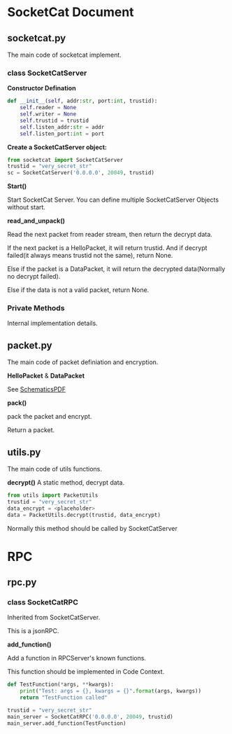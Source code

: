 # SocketCat Document

## socketcat.py
The main code of socketcat implement.

### class SocketCatServer
**Constructor Defination**
```python
def __init__(self, addr:str, port:int, trustid):
    self.reader = None
    self.writer = None
    self.trustid = trustid
    self.listen_addr:str = addr
    self.listen_port:int = port
```

**Create a SocketCatServer object:**

```python
from socketcat import SocketCatServer
trustid = "very_secret_str"
sc = SocketCatServer('0.0.0.0', 20049, trustid)
```

**Start()**

Start SocketCat Server. You can define multiple SocketCatServer Objects without start.

**read_and_unpack()**

Read the next packet from reader stream, then return the decrypt data.

If the next packet is a HelloPacket, it will return trustid. And if decrypt failed(it always means trustid not the same), return None.

Else if the packet is a DataPacket, it will return the decrypted data(Normally no decrypt failed).

Else if the data is not a valid packet, return None.

### Private Methods
Internal implementation details.

## packet.py
The main code of packet definiation and encryption.

**HelloPacket** & **DataPacket**

See [SchematicsPDF](./SocketCat_schematics.pdf)

**pack()**

pack the packet and encrypt.

Return a packet.

## utils.py
The main code of utils functions.

**decrypt()**
A static method, decrypt data.
```python
from utils import PacketUtils
trustid = "very_secret_str"
data_encrypt = <placeholder>
data = PacketUtils.decrypt(trustid, data_encrypt)
```

Normally this method should be called by SocketCatServer

# RPC

## rpc.py
### class SocketCatRPC

Inherited from SocketCatServer.

This is a jsonRPC.

**add_function()**

Add a function in RPCServer's known functions.

This function should be implemented in Code Context.

```python
def TestFunction(*args, **kwargs):
    print("Test: args = {}, kwargs = {}".format(args, kwargs))
    return "TestFunction called"

trustid = "very_secret_str"
main_server = SocketCatRPC('0.0.0.0', 20049, trustid)
main_server.add_function(TestFunction)
```